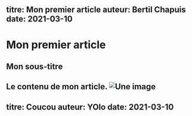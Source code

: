 titre: Mon premier article
auteur: Bertil Chapuis
date: 2021-03-10
---
# Mon premier article
## Mon sous-titre
Le contenu de mon article.
![Une image](./image.png)
---
titre: Coucou
auteur: YOlo
date: 2021-03-10
---
